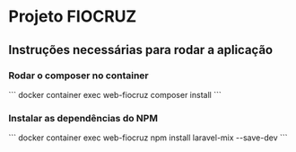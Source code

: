 <h1>Projeto FIOCRUZ</h1>
<h2>Instruções necessárias para rodar a aplicação</h2>

<h3>Rodar o composer no container</h3>
```
docker container exec web-fiocruz composer install
```
<h3>Instalar as dependências do NPM</h3>
```
docker container exec web-fiocruz  npm install laravel-mix --save-dev
```
